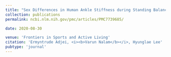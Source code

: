 ```yaml
---
title: "Sex Differences in Human Ankle Stiffness during Standing Balance"
collection: publications
permalink: ncbi.nlm.nih.gov/pmc/articles/PMC7739685/ 

date: 2020-08-30

venue: 'Frontiers in Sports and Active Living'
citation: 'Ermyntrude Adjei, <i><b>Varun Nalam</b></i>, Hyunglae Lee'
pubtype: 'journal'
---
```






